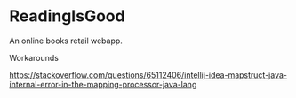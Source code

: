 # ReadingIsGood
An online books retail webapp.


Workarounds

https://stackoverflow.com/questions/65112406/intellij-idea-mapstruct-java-internal-error-in-the-mapping-processor-java-lang

